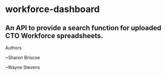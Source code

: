 # workforce-dashboard

## An API to provide a search function for uploaded CTO Workforce spreadsheets.


Authors

~Sharon Briscoe

~Wayne Stevens 
